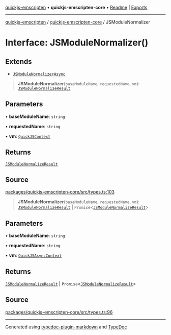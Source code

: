 [quickjs-emscripten](../../packages.md) • **quickjs-emscripten-core** • [Readme](../README.md) \| [Exports](../exports.md)

***

[quickjs-emscripten](../../packages.md) / [quickjs-emscripten-core](../exports.md) / JSModuleNormalizer

# Interface: JSModuleNormalizer()

## Extends

- [`JSModuleNormalizerAsync`](JSModuleNormalizerAsync.md)

> **JSModuleNormalizer**(`baseModuleName`, `requestedName`, `vm`): [`JSModuleNormalizeResult`](../exports.md#jsmodulenormalizeresult)

## Parameters

• **baseModuleName**: `string`

• **requestedName**: `string`

• **vm**: [`QuickJSContext`](../classes/QuickJSContext.md)

## Returns

[`JSModuleNormalizeResult`](../exports.md#jsmodulenormalizeresult)

## Source

[packages/quickjs-emscripten-core/src/types.ts:103](https://github.com/justjake/quickjs-emscripten/blob/main/packages/quickjs-emscripten-core/src/types.ts#L103)

> **JSModuleNormalizer**(`baseModuleName`, `requestedName`, `vm`): [`JSModuleNormalizeResult`](../exports.md#jsmodulenormalizeresult) \| `Promise`\<[`JSModuleNormalizeResult`](../exports.md#jsmodulenormalizeresult)\>

## Parameters

• **baseModuleName**: `string`

• **requestedName**: `string`

• **vm**: [`QuickJSAsyncContext`](../classes/QuickJSAsyncContext.md)

## Returns

[`JSModuleNormalizeResult`](../exports.md#jsmodulenormalizeresult) \| `Promise`\<[`JSModuleNormalizeResult`](../exports.md#jsmodulenormalizeresult)\>

## Source

[packages/quickjs-emscripten-core/src/types.ts:96](https://github.com/justjake/quickjs-emscripten/blob/main/packages/quickjs-emscripten-core/src/types.ts#L96)

***

Generated using [typedoc-plugin-markdown](https://www.npmjs.com/package/typedoc-plugin-markdown) and [TypeDoc](https://typedoc.org/)
